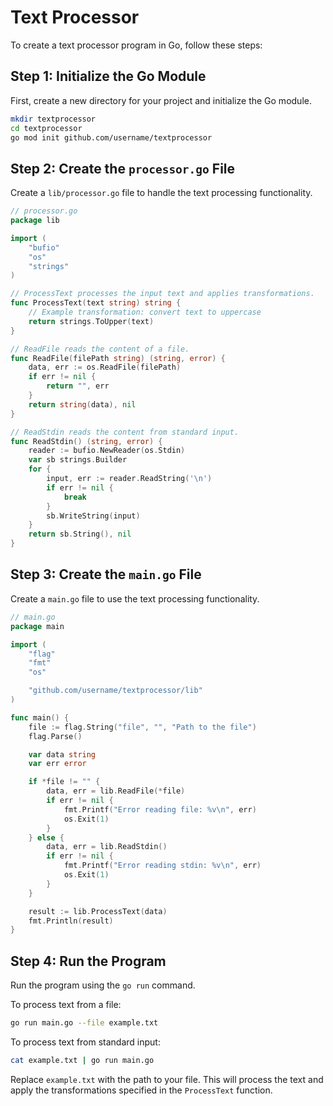 # Text Processor

To create a text processor program in Go, follow these steps:

## Step 1: Initialize the Go Module

First, create a new directory for your project and initialize the Go module.

```sh
mkdir textprocessor
cd textprocessor
go mod init github.com/username/textprocessor
```

## Step 2: Create the `processor.go` File

Create a `lib/processor.go` file to handle the text processing functionality.

```go
// processor.go
package lib

import (
	"bufio"
	"os"
	"strings"
)

// ProcessText processes the input text and applies transformations.
func ProcessText(text string) string {
    // Example transformation: convert text to uppercase
    return strings.ToUpper(text)
}

// ReadFile reads the content of a file.
func ReadFile(filePath string) (string, error) {
    data, err := os.ReadFile(filePath)
    if err != nil {
        return "", err
    }
    return string(data), nil
}

// ReadStdin reads the content from standard input.
func ReadStdin() (string, error) {
    reader := bufio.NewReader(os.Stdin)
    var sb strings.Builder
    for {
        input, err := reader.ReadString('\n')
        if err != nil {
            break
        }
        sb.WriteString(input)
    }
    return sb.String(), nil
}

```

## Step 3: Create the `main.go` File

Create a `main.go` file to use the text processing functionality.

```go
// main.go
package main

import (
	"flag"
	"fmt"
	"os"

	"github.com/username/textprocessor/lib"
)

func main() {
	file := flag.String("file", "", "Path to the file")
	flag.Parse()

	var data string
	var err error

	if *file != "" {
		data, err = lib.ReadFile(*file)
		if err != nil {
			fmt.Printf("Error reading file: %v\n", err)
			os.Exit(1)
		}
	} else {
		data, err = lib.ReadStdin()
		if err != nil {
			fmt.Printf("Error reading stdin: %v\n", err)
			os.Exit(1)
		}
	}

	result := lib.ProcessText(data)
	fmt.Println(result)
}

```

## Step 4: Run the Program

Run the program using the `go run` command.

To process text from a file:

```sh
go run main.go --file example.txt
```

To process text from standard input:

```sh
cat example.txt | go run main.go
```

Replace `example.txt` with the path to your file. This will process the text and apply the transformations specified in the `ProcessText` function.
